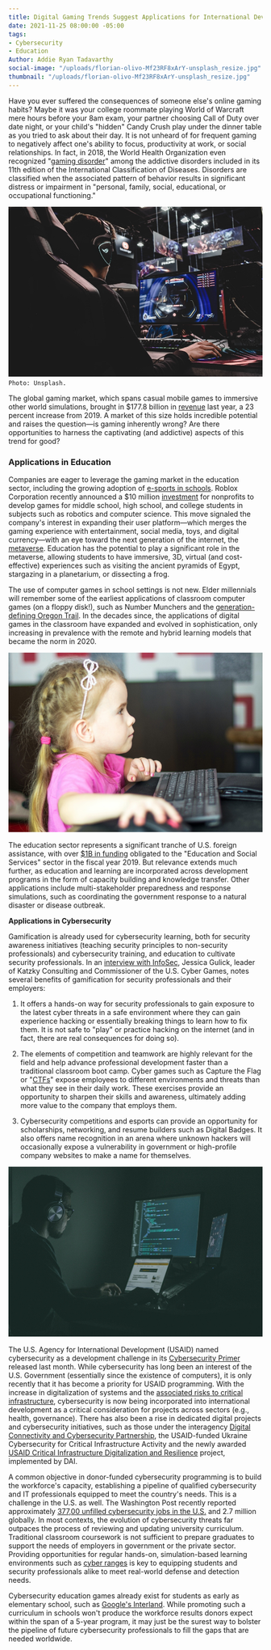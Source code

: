 ```yaml
---
title: Digital Gaming Trends Suggest Applications for International Development
date: 2021-11-25 08:00:00 -05:00
tags:
- Cybersecurity
- Education
Author: Addie Ryan Tadavarthy
social-image: "/uploads/florian-olivo-Mf23RF8xArY-unsplash_resize.jpg"
thumbnail: "/uploads/florian-olivo-Mf23RF8xArY-unsplash_resize.jpg"
---
```


Have you ever suffered the consequences of someone else's online gaming habits? Maybe it was your college roommate playing World of Warcraft mere hours before your 8am exam, your partner choosing Call of Duty over date night, or your child's "hidden" Candy Crush play under the dinner table as you tried to ask about their day. It is not unheard of for frequent gaming to negatively affect one's ability to focus, productivity at work, or social relationships. In fact, in 2018, the World Health Organization even recognized "[gaming disorder](https://www.who.int/news/item/14-09-2018-inclusion-of-gaming-disorder-in-icd-11)" among the addictive disorders included in its 11th edition of the International Classification of Diseases. Disorders are classified when the associated pattern of behavior results in significant distress or impairment in "personal, family, social, educational, or occupational functioning."

<!--more-->

![florian-olivo-Mf23RF8xArY-unsplash_resize.jpg](/uploads/florian-olivo-Mf23RF8xArY-unsplash_resize.jpg)`Photo: Unsplash.`

The global gaming market, which spans casual mobile games to immersive other world simulations, brought in $177.8 billion in [revenue](https://newzoo.com/insights/articles/global-games-market-to-generate-175-8-billion-in-2021-despite-a-slight-decline-the-market-is-on-track-to-surpass-200-billion-in-2023/) last year, a 23 percent increase from 2019. A market of this size holds incredible potential and raises the question—is gaming inherently wrong? Are there opportunities to harness the captivating (and addictive) aspects of this trend for good?

### Applications in Education

Companies are eager to leverage the gaming market in the education sector, including the growing adoption of [e-sports in schools](https://www.viewsonic.com/library/education/esports-schools-good/). Roblox Corporation recently announced a $10 million [investment](https://www.wsj.com/articles/roblox-looks-to-bring-educational-videogames-to-schools-11636988400) for nonprofits to develop games for middle school, high school, and college students in subjects such as robotics and computer science. This move signaled the company's interest in expanding their user platform—which merges the gaming experience with entertainment, social media, toys, and digital currency—with an eye toward the next generation of the internet, the [metaverse](https://www.wsj.com/articles/metaverse-experience-facebook-microsoft-11636671113?mod=article_inline). Education has the potential to play a significant role in the metaverse, allowing students to have immersive, 3D, virtual (and cost-effective) experiences such as visiting the ancient pyramids of Egypt, stargazing in a planetarium, or dissecting a frog.

The use of computer games in school settings is not new. Elder millennials will remember some of the earliest applications of classroom computer games (on a floppy disk!), such as Number Munchers and the [generation-defining Oregon Trail](https://socialmediaweek.org/blog/2015/04/oregon-trail-generation/). In the decades since, the applications of digital games in the classroom have expanded and evolved in sophistication, only increasing in prevalence with the remote and hybrid learning models that became the norm in 2020.

![bermix-studio-P_Hob0Z-1bs-unsplash_resize.jpg](/uploads/bermix-studio-P_Hob0Z-1bs-unsplash_resize.jpg)

The education sector represents a significant tranche of U.S. foreign assistance, with over [$1B in funding](https://foreignassistance.gov/) obligated to the "Education and Social Services" sector in the fiscal year 2019. But relevance extends much further, as education and learning are incorporated across development programs in the form of capacity building and knowledge transfer. Other applications include multi-stakeholder preparedness and response simulations, such as coordinating the government response to a natural disaster or disease outbreak.

**Applications in Cybersecurity**

Gamification is already used for cybersecurity learning, both for security awareness initiatives (teaching security principles to non-security professionals) and cybersecurity training, and education to cultivate security professionals. In an [interview with InfoSec](https://podcasts.google.com/feed/aHR0cHM6Ly9mZWVkcy5idXp6c3Byb3V0LmNvbS84NDA2ODIucnNz/episode/QnV6enNwcm91dC03NzIyODU2?hl=en&ved=2ahUKEwjYwdnWsbD0AhUVrHIEHdW4CrEQjrkEegQIAhAF&ep=6), Jessica Gulick, leader of Katzky Consulting and Commissioner of the U.S. Cyber Games, notes several benefits of gamification for security professionals and their employers:

1. It offers a hands-on way for security professionals to gain exposure to the latest cyber threats in a safe environment where they can gain experience hacking or essentially breaking things to learn how to fix them. It is not safe to "play" or practice hacking on the internet (and in fact, there are real consequences for doing so).

2. The elements of competition and teamwork are highly relevant for the field and help advance professional development faster than a traditional classroom boot camp. Cyber games such as Capture the Flag or "[CTFs](https://www.cyberwarrior.com/cw-ctf-hacking-while-gaming/)" expose employees to different environments and threats than what they see in their daily work. These exercises provide an opportunity to sharpen their skills and awareness, ultimately adding more value to the company that employs them.

3. Cybersecurity competitions and esports can provide an opportunity for scholarships, networking, and resume builders such as Digital Badges. It also offers name recognition in an arena where unknown hackers will occasionally expose a vulnerability in government or high-profile company websites to make a name for themselves.

![jefferson-santos-9SoCnyQmkzI-unsplash_resize.jpg](/uploads/jefferson-santos-9SoCnyQmkzI-unsplash_resize.jpg)

The U.S. Agency for International Development (USAID) named cybersecurity as a development challenge in its [Cybersecurity Primer](https://www.usaid.gov/digital-development/usaid-cybersecurity-primer) released last month. While cybersecurity has long been an interest of the U.S. Government (essentially since the existence of computers), it is only recently that it has become a priority for USAID programming. With the increase in digitalization of systems and the [associated risks to critical infrastructure](https://dai-global-digital.com/impact-of-the-us-and-eu-in-critical-infrastructure-digitalization-and-cybersecurity-in-the-western-balkans.html), cybersecurity is now being incorporated into international development as a critical consideration for projects across sectors (e.g., health, governance). There has also been a rise in dedicated digital projects and cybersecurity initiatives, such as those under the interagency [Digital Connectivity and Cybersecurity Partnership](https://www.state.gov/digital-connectivity-and-cybersecurity-partnership/), the USAID-funded Ukraine Cybersecurity for Critical Infrastructure Activity and the newly awarded [USAID Critical Infrastructure Digitalization and Resilience](https://www.dai.com/our-work/projects/regional-critical-infrastructure-digitalization-and-resilience-cidr) project, implemented by DAI.

A common objective in donor-funded cybersecurity programming is to build the workforce's capacity, establishing a pipeline of qualified cybersecurity and IT professionals equipped to meet the country's needs. This is a challenge in the U.S. as well. The Washington Post recently reported approximately [377,00 unfilled cybersecurity jobs in the U.S.](https://www.washingtonpost.com/politics/2021/10/26/us-cyber-workforce-gap-is-getting-bigger/) and 2.7 million globally. In most contexts, the evolution of cybersecurity threats far outpaces the process of reviewing and updating university curriculum. Traditional classroom coursework is not sufficient to prepare graduates to support the needs of employers in government or the private sector. Providing opportunities for regular hands-on, simulation-based learning environments such as [cyber ranges](https://www.nist.gov/system/files/documents/2018/02/13/cyber_ranges.pdf) is key to equipping students and security professionals alike to meet real-world defense and detection needs.

Cybersecurity education games already exist for students as early as elementary school, such as [Google's Interland](https://beinternetawesome.withgoogle.com/en_us/interland/kind-kingdom). While promoting such a curriculum in schools won't produce the workforce results donors expect within the span of a 5-year program, it may just be the surest way to bolster the pipeline of future cybersecurity professionals to fill the gaps that are needed worldwide.